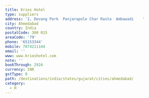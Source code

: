 ```yaml
---
title: Krios Hotel
type: suppliers
address: '2, Devang Park  Panjarapole Char Rasta  Ambawadi    '
city: Ahmedabad
country: India
postalCode: 380 015
areaCode: '79'
phone: '65153344'
mobile: 7874211144
email: ''
www: www.krioshotel.com
note: ''
bookThrough: 2924
currency: INR
gstType: 0
path: /destinations/india/states/gujarat/cities/ahmedabad/
category:
  - H
---
```


